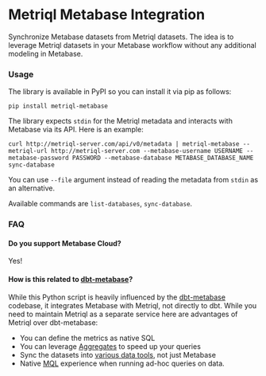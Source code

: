 # Metriql Metabase Integration 

Synchronize Metabase datasets from Metriql datasets. The idea is to leverage Metriql datasets in your Metabase workflow without any additional modeling in Metabase.

### Usage

The library is available in PyPI so you can install it via pip as follows:

```
pip install metriql-metabase
```

The library expects `stdin` for the Metriql metadata and interacts with Metabase via its API. Here is an example:

```
curl http://metriql-server.com/api/v0/metadata | metriql-metabase --metriql-url http://metriql-server.com --metabase-username USERNAME --metabase-password PASSWORD --metabase-database METABASE_DATABASE_NAME sync-database
```

You can use `--file` argument instead of reading the metadata from `stdin` as an alternative.

Available commands are `list-databases`, `sync-database`.

### FAQ

#### Do you support Metabase Cloud?

Yes!

#### How is this related to [dbt-metabase](https://github.com/gouline/dbt-metabase)?

While this Python script is heavily influenced by the [dbt-metabase](https://github.com/gouline/dbt-metabase) codebase, 
it integrates Metabase with Metriql, not directly to dbt. While you need to maintain Metriql as a separate service here are advantages of Metriql over dbt-metabase:

* You can define the metrics as native SQL
* You can leverage [Aggregates](https://metriql.com/introduction/aggregates) to speed up your queries
* Sync the datasets into [various data tools](https://metriql.com/integrations/bi-tools/index), not just Metabase
* Native [MQL](https://metriql.com/query/mql) experience when running ad-hoc queries on data.

